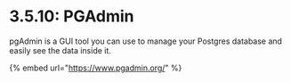 # 3.5.10: PGAdmin

pgAdmin is a GUI tool you can use to manage your Postgres database and easily see the data inside it.

{% embed url="https://www.pgadmin.org/" %}



